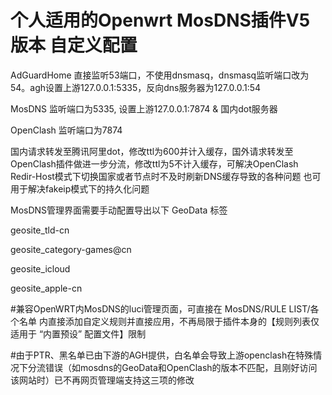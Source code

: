 # 个人适用的Openwrt MosDNS插件V5版本 自定义配置 

AdGuardHome 直接监听53端口，不使用dnsmasq，dnsmasq监听端口改为54。agh设置上游127.0.0.1:5335，反向dns服务器为127.0.0.1:54

MosDNS 监听端口为5335, 设置上游127.0.0.1:7874 & 国内dot服务器

OpenClash 监听端口为7874

国内请求转发至腾讯阿里dot，修改ttl为600并计入缓存，国外请求转发至OpenClash插件做进一步分流，修改ttl为5不计入缓存，可解决OpenClash Redir-Host模式下切换国家或者节点时不及时刷新DNS缓存导致的各种问题
也可用于解决fakeip模式下的持久化问题

MosDNS管理界面需要手动配置导出以下 GeoData 标签

geosite_tld-cn

geosite_category-games@cn

geosite_icloud

geosite_apple-cn

#兼容OpenWRT内MosDNS的luci管理页面，可直接在 MosDNS/RULE LIST/各个名单 内直接添加自定义规则并直接应用，不再局限于插件本身的【规则列表仅适用于 “内置预设” 配置文件】限制

#由于PTR、黑名单已由下游的AGH提供，白名单会导致上游openclash在特殊情况下分流错误（如mosdns的GeoData和OpenClash的版本不匹配，且刚好访问该网站时）已不再网页管理端支持这三项的修改
